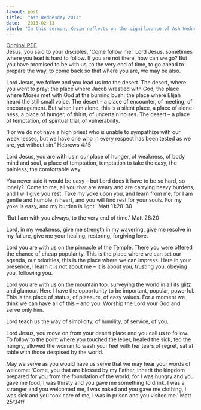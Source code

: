 ```yaml
---
layout: post
title:  "Ash Wednesday 2013"
date:   2013-02-13
blurb: "In this sermon, Kevin reflects on the significance of Ash Wednesday and the journey of Lent. He explores the challenges and temptations that Jesus faced in the desert and relates them to the struggles we face in our own lives. He encourages us to follow Jesus' example of humility, service, and love."
---
```

[Original PDF](/assets/pdf/ashwednesday2013.pdf)    
Jesus, you said to your disciples, 'Come follow me.' Lord Jesus, sometimes where you lead is hard to follow. If you are not there, how can we go? But you have promised to be with us, to the very end of time, to go ahead to prepare the way, to come back so that where you are, we may be also.

Lord Jesus, we follow and you lead us into the desert. The desert, where you went to pray; the place where Jacob wrestled with God; the place where Moses met with God at the burning bush; the place where Elijah heard the still small voice. The desert – a place of encounter, of meeting, of encouragement. But when I am alone, this is a silent place, a place of alone-ness, a place of hunger, of thirst, of uncertain noises. The desert – a place of temptation, of spiritual trial, of vulnerability.

'For we do not have a high priest who is unable to sympathize with our weaknesses, but we have one who in every respect has been tested as we are, yet without sin.' Hebrews 4:15

Lord Jesus, you are with us n our place of hunger, of weakness, of body mind and soul, a place of temptation, temptation to take the easy, the painless, the comfortable way.

You never said it would be easy – but Lord does it have to be so hard, so lonely? 'Come to me, all you that are weary and are carrying heavy burdens, and I will give you rest. Take my yoke upon you, and learn from me; for I am gentle and humble in heart, and you will find rest for your souls. For my yoke is easy, and my burden is light.' Matt 11:28-30

'But I am with you always, to the very end of time.' Matt 28:20

Lord, in my weakness, give me strength in my wavering, give me resolve in my failure, give me your healing, restoring, forgiving love.

Lord you are with us on the pinnacle of the Temple. There you were offered the chance of cheap popularity. This is the place where we can set our agenda, our priorities, this is the place where we can impress. Here in your presence, I learn it is not about me – it is about you, trusting you, obeying you, following you.

Lord you are with us on the mountain top, surveying the world in all its glitz and glamour. Here I have the opportunity to be important, popular, powerful. This is the place of status, of pleasure, of easy values. For a moment we think we can have all of this – and you. Worship the Lord your God and serve only him.

Lord teach us the way of simplicity, of humility, of service, of you.

Lord Jesus, you move on from your desert place and you call us to follow. To follow to the point where you touched the leper, healed the sick, fed the hungry, allowed the woman to wash your feet with her tears of regret, sat at table with those despised by the world.

May we serve as you would have us serve that we may hear your words of welcome: 'Come, you that are blessed by my Father, inherit the kingdom prepared for you from the foundation of the world; for I was hungry and you gave me food, I was thirsty and you gave me something to drink, I was a stranger and you welcomed me, I was naked and you gave me clothing, I was sick and you took care of me, I was in prison and you visited me.' Matt 25:34ff
